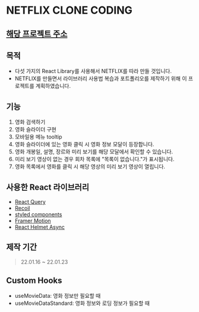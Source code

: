 # NETFLIX CLONE CODING

## [해당 프로젝트 주소](https://superpet21.github.io/Netflix-Clone/#/profile)

## 목적

- 다섯 가지의 React Library를 사용해서 NETFLIX를 따라 만들 것입니다.
- NETFLIX를 만들면서 라이브러리 사용법 복습과 포트폴리오를 제작하기 위해 이 프로젝트를 계획하였습니다.

## 기능

1. 영화 검색하기
2. 영화 슬라이더 구현
3. 모바일용 메뉴 tooltip
4. 영화 슬라이더에 있는 영화 클릭 시 영화 정보 모달이 등장합니다.
5. 영화 개봉일, 설명, 장르와 미리 보기를 해당 모달에서 확인할 수 있습니다.
6. 미리 보기 영상이 없는 경우 회차 목록에 "목록이 없습니다."가 표시됩니다.
7. 영화 목록에서 영화를 클릭 시 해당 영상의 미리 보기 영상이 열립니다.

## 사용한 React 라이브러리

- [React Query](https://react-query.tanstack.com/)
- [Recoil](https://recoiljs.org/ko/)
- [styled components](https://styled-components.com/)
- [Framer Motion](https://www.framer.com/motion/)
- [React Helmet Async](https://github.com/staylor/react-helmet-async)

## 제작 기간

> 22.01.16 ~ 22.01.23

## Custom Hooks

- useMovieData: 영화 정보만 필요할 때
- useMovieDataStandard: 영화 정보와 로딩 정보가 필요할 때
